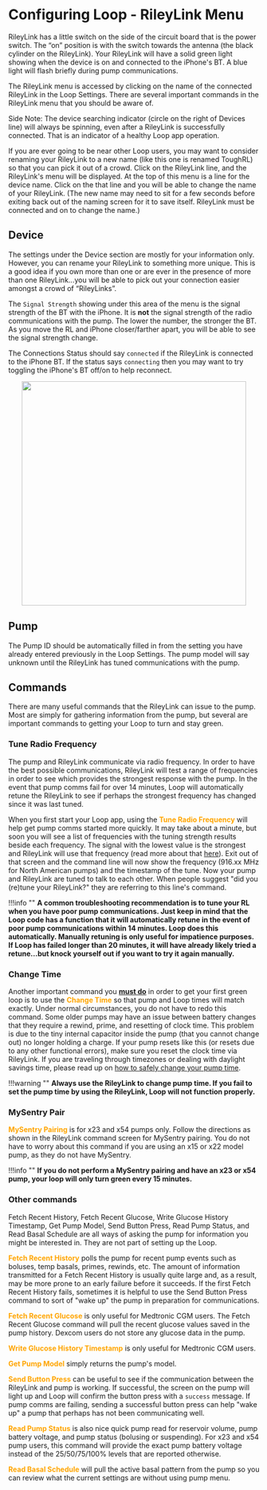 # Configuring Loop - RileyLink Menu

RileyLink has a little switch on the side of the circuit board that is the power switch.  The “on” position is with the switch towards the antenna (the black cylinder on the RileyLink).  Your RileyLink will have a solid green light showing when the device is on and connected to the iPhone's BT.  A blue light will flash briefly during pump communications.

The RileyLink menu is accessed by clicking on the name of the connected RileyLink in the Loop Settings.  There are several important commands in the RileyLink menu that you should be aware of.

Side Note: The device searching indicator (circle on the right of Devices line) will always be spinning, even after a RileyLink is successfully connected.  That is an indicator of a healthy Loop app operation.

If you are ever going to be near other Loop users, you may want to consider renaming your RileyLink to a new name (like this one is renamed ToughRL) so that you can pick it out of a crowd.  Click on the RileyLink line, and the RileyLink's menu will be displayed.  At the top of this menu is a line for the device name.  Click on the that line and you will be able to change the name of your RileyLink.  (The new name may need to sit for a few seconds before exiting back out of the naming screen for it to save itself. RileyLink must be connected and on to change the name.)

## Device
The settings under the Device section are mostly for your information only.  However, you can rename your RileyLink to something more unique.  This is a good idea if you own more than one or are ever in the presence of more than one RileyLink...you will be able to pick out your connection easier amongst a crowd of “RileyLinks”.

The `Signal Strength` showing under this area of the menu is the signal strength of the BT with the iPhone.  It is **not** the signal strength of the radio communications with the pump.  The lower the number, the stronger the BT.  As you move the RL and iPhone closer/farther apart, you will be able to see the signal strength change.

The Connections Status should say `connected` if the RileyLink is connected to the iPhone BT.  If the status says `connecting` then you may want to try toggling the iPhone's BT off/on to help reconnect.

<p align="center">
<img src="../img/RL_bt.jpg" width="450">
</p>

## Pump
The Pump ID should be automatically filled in from the setting you have already entered previously in the Loop Settings.  The pump model will say unknown until the RileyLink has tuned communications with the pump.

## Commands

There are many useful commands that the RileyLink can issue to the pump.  Most are simply for gathering information from the pump, but several are important commands to getting your Loop to turn and stay green.

### Tune Radio Frequency

The pump and RileyLink communicate via radio frequency.  In order to have the best possible communications, RileyLink will test a range of frequencies in order to see which provides the strongest response with the pump.  In the event that pump comms fail for over 14 minutes, Loop will automatically retune the RileyLink to see if perhaps the strongest frequency has changed since it was last tuned.

When you first start your Loop app, using the **<font color="orange">Tune Radio Frequency**</font> will help get pump comms started more quickly.  It may take about a minute, but soon you will see a list of frequencies with the tuning strength results beside each frequency.  The signal with the lowest value is the strongest and RileyLink will use that frequency (read more about that [here](/../troubleshooting/rileylink.md)).  Exit out of that screen and the command line will now show the frequency (916.xx MHz for North American pumps) and the timestamp of the tune.  Now your pump and RileyLink are tuned to talk to each other.  When people suggest "did you (re)tune your RileyLink?" they are referring to this line's command.

!!!info ""
    **A common troubleshooting recommendation is to tune your RL when you have poor pump communications.  Just keep in mind that the Loop code has a function that it will automatically retune in the event of poor pump communications within 14 minutes.  Loop does this automatically.  Manually retuning is only useful for impatience purposes.  If Loop has failed longer than 20 minutes, it will have already likely tried a retune...but knock yourself out if you want to try it again manually.**

### Change Time
Another important command you <u>**must do**</u> in order to get your first green loop is to use the **<font color="orange">Change Time**</font> so that pump and Loop times will match exactly.   Under normal circumstances, you do not have to redo this command.  Some older pumps may have an issue between battery changes that they require a rewind, prime, and resetting of clock time.  This problem is due to the tiny internal capacitor inside the pump (that you cannot change out) no longer holding a charge.  If your pump resets like this (or resets due to any other functional errors), make sure you reset the clock time via RileyLink.  If you are traveling through timezones or dealing with daylight savings time, please read up on [how to safely change your pump time](/troubleshooting/time-change.md#traveling-across-time-zones-and-daylight-savings).

!!!warning ""
    **Always use the RileyLink to change pump time.  If you fail to set the pump time by using the RileyLink, Loop will not function properly.**

### MySentry Pair
**<font color="orange">MySentry Pairing</font>** is for x23 and x54 pumps only.  Follow the directions as shown in the RileyLink command screen for MySentry pairing.  You do not have to worry about this command if you are using an x15 or x22 model pump, as they do not have MySentry.

!!!info ""
    **If you do not perform a MySentry pairing and have an x23 or x54 pump, your loop will only turn green every 15 minutes.**

### Other commands
Fetch Recent History, Fetch Recent Glucose, Write Glucose History Timestamp, Get Pump Model, Send Button Press, Read Pump Status, and Read Basal Schedule are all ways of asking the pump for information you might be interested in.  They are not part of setting up the Loop.

**<font color="orange">Fetch Recent History</font>** polls the pump for recent pump events such as boluses, temp basals, primes, rewinds, etc.  The amount of information transmitted for a Fetch Recent History is usually quite large and, as a result, may be more prone to an early failure before it succeeds.  If the first Fetch Recent History fails, sometimes it is helpful to use the Send Button Press command to sort of "wake up" the pump in preparation for communications.

**<font color="orange">Fetch Recent Glucose</font>** is only useful for Medtronic CGM users.  The Fetch Recent Glucose command will pull the recent glucose values saved in the pump history.  Dexcom users do not store any glucose data in the pump.

**<font color="orange">Write Glucose History Timestamp</font>** is only useful for Medtronic CGM users.

**<font color="orange">Get Pump Model</font>** simply returns the pump's model.

**<font color="orange">Send Button Press</font>** can be useful to see if the communication between the RileyLink and pump is working.  If successful, the screen on the pump will light up and Loop will confirm the button press with a `success` message.  If pump comms are failing, sending a successful button press can help "wake up" a pump that perhaps has not been communicating well.

**<font color="orange">Read Pump Status</font>** is also nice quick pump read for reservoir volume, pump battery voltage, and pump status (bolusing or suspending).  For x23 and x54 pump users, this command will provide the exact pump battery voltage instead of the 25/50/75/100% levels that are reported otherwise.

**<font color="orange">Read Basal Schedule</font>** will pull the active basal pattern from the pump so you can review what the current settings are without using pump menu.
